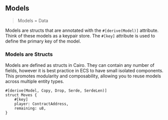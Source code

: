 ## Models

> Models = Data

Models are structs that are annotated with the `#[derive(Model)]` attribute. Think of these models as a keypair store. The `#[key]` attribute is used to define the primary key of the model.

### Models are Structs

Models are defined as structs in Cairo. They can contain any number of fields, however it is best practice in ECS to have small isolated components. This promotes modularity and composability, allowing you to reuse models across multiple entity types.

```rust,ignore
#[derive(Model, Copy, Drop, Serde, SerdeLen)]
struct Moves {
    #[key]
    player: ContractAddress,
    remaining: u8,
}
```